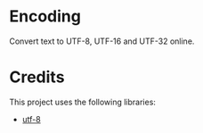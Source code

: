 # Encoding
Convert text to UTF-8, UTF-16 and UTF-32 online.

# Credits
This project uses the following libraries:
 - [utf-8](https://github.com/nfroidure/utf-8)
